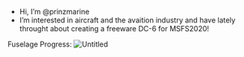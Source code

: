 - Hi, I’m @prinzmarine
- I’m interested in aircraft and the avaition industry and have lately throught about creating a freeware DC-6 for MSFS2020!

Fuselage Progress:
![Untitled](https://user-images.githubusercontent.com/96295220/152662109-7d6a9fb5-00b7-49bc-9b1c-900971770583.png)
